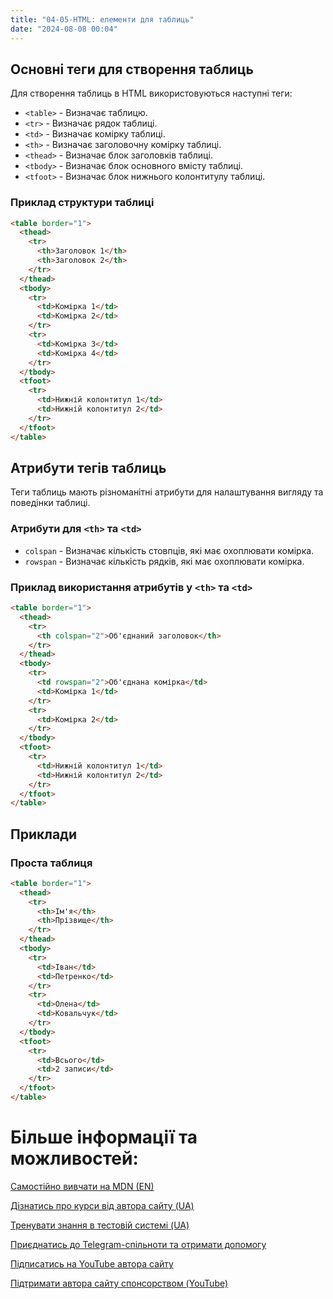 ```yaml
---
title: "04-05-HTML: елементи для таблиць"
date: "2024-08-08 00:04"
---
```



## Основні теги для створення таблиць

Для створення таблиць в HTML використовуються наступні теги:

- `<table>` - Визначає таблицю.
- `<tr>` - Визначає рядок таблиці.
- `<td>` - Визначає комірку таблиці.
- `<th>` - Визначає заголовочну комірку таблиці.
- `<thead>` - Визначає блок заголовків таблиці.
- `<tbody>` - Визначає блок основного вмісту таблиці.
- `<tfoot>` - Визначає блок нижнього колонтитулу таблиці.

### Приклад структури таблиці

```html
<table border="1">
  <thead>
    <tr>
      <th>Заголовок 1</th>
      <th>Заголовок 2</th>
    </tr>
  </thead>
  <tbody>
    <tr>
      <td>Комірка 1</td>
      <td>Комірка 2</td>
    </tr>
    <tr>
      <td>Комірка 3</td>
      <td>Комірка 4</td>
    </tr>
  </tbody>
  <tfoot>
    <tr>
      <td>Нижній колонтитул 1</td>
      <td>Нижній колонтитул 2</td>
    </tr>
  </tfoot>
</table>
```

## Атрибути тегів таблиць

Теги таблиць мають різноманітні атрибути для налаштування вигляду та поведінки таблиці.

### Атрибути для `<th>` та `<td>`

- `colspan` - Визначає кількість стовпців, які має охоплювати комірка.
- `rowspan` - Визначає кількість рядків, які має охоплювати комірка.

### Приклад використання атрибутів у `<th>` та `<td>`

```html
<table border="1">
  <thead>
    <tr>
      <th colspan="2">Об'єднаний заголовок</th>
    </tr>
  </thead>
  <tbody>
    <tr>
      <td rowspan="2">Об'єднана комірка</td>
      <td>Комірка 1</td>
    </tr>
    <tr>
      <td>Комірка 2</td>
    </tr>
  </tbody>
  <tfoot>
    <tr>
      <td>Нижній колонтитул 1</td>
      <td>Нижній колонтитул 2</td>
    </tr>
  </tfoot>
</table>
```

## Приклади

### Проста таблиця

```html
<table border="1">
  <thead>
    <tr>
      <th>Ім'я</th>
      <th>Прізвище</th>
    </tr>
  </thead>
  <tbody>
    <tr>
      <td>Іван</td>
      <td>Петренко</td>
    </tr>
    <tr>
      <td>Олена</td>
      <td>Ковальчук</td>
    </tr>
  </tbody>
  <tfoot>
    <tr>
      <td>Всього</td>
      <td>2 записи</td>
    </tr>
  </tfoot>
</table>
```



# Більше інформації та можливостей:

[Самостійно вивчати на MDN (EN)](https://developer.mozilla.org/en-US/curriculum/)

[Дізнатись про курси від автора сайту (UA)](https://learningtogetherua.github.io/courses/)

[Тренувати знання в тестовій системі (UA)](https://testeducatorua.github.io/itest/)

[Приєднатись до Telegram-спільноти та отримати допомогу](https://t.me/profrontendua)

[Підписатись на YouTube автора сайту](https://www.youtube.com/@itmentor)

[Підтримати автора сайту спонсорством (YouTube)](https://www.youtube.com/channel/UCo8KNXmB8Yb_07FzwCL6HgQ/join)
